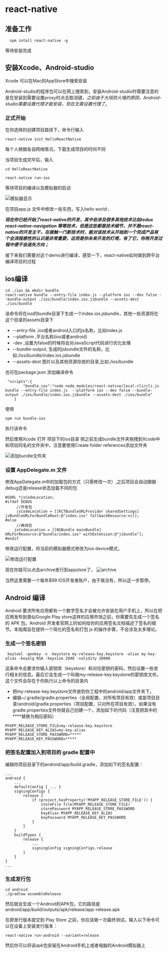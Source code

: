 # react-native

## 准备工作

```
  npm intall react-native -g
```
等待安装完成

## 安装Xcode、Android-studio  
  Xcode 可以在Mac的AppStore中搜索安装

  Android-studio的程序包可以在网上搜索到，安装Android-studio时需要注意的是在安装到需要设置proxy时点击取消键，*之前由于大陆防火墙的原因，Android-studio需要设置代理才能安装，现在无需设置代理了*。

### 正式开始

在你选择的创建项目路径下，命令行输入

```
react-native init HelloReactNative
```
每个人根据各自网络情况，下载生成项目的时间不同

当项目生成完毕后，输入

```
cd HelloReactNative

react-native run-ios
```
等待项目的编译以及模拟器的启动

![模拟器显示](https://reactnative.cn/docs/assets/GettingStartediOSSuccess.png "项目开始")

在项目app.js 文件中修改一些东西，写入hello  world ;

***现在你已经开始了react-native的开发，其中会涉及很多其他技术比如redux react-native-navigation 等等技术，但是这些都是技术细节，并不是react-native的开发主干，在接触一门新技术时，能对该技术从开始到一个完成产品有个全流程感性的认识是非常重要，这将是你未来开发的灯塔，有了它，你再开发过程中便不会迷失方向；***

接下来我们需要对这个demo进行编译，感受一下，react-native如何做到跨平台编译项目的过程

## ios编译


```
cd ./ios && mkdir bundle
react-native bundle --entry-file index.js --platform ios --dev false --bundle-output ./ios/bundle/index.ios.jsbundle --assets-dest ./ios/bundle
```
该命令将在ios的bundle目录下生成一个index.ios.jsbundle，其他一些资源将在这个目录的assets目录下

- --entry-file ,ios或者android入口的js名称，比如index.js
- --platform ,平台名称(ios或者android)
- -dev ,设置为false的时候将会对JavaScript代码进行优化处理
- --bundle-output, 生成的jsbundle文件的名称，比如./ios/bundle/index.ios.jsbundle
- --assets-dest 图片以及其他资源存放的目录,比如./ios/bundle

也可在package.json 添加编译命令

```
 "scripts":{
        "bundle-ios":"node node_modules/react-native/local-cli/cli.js bundle --entry-file index.js  --platform ios --dev false --bundle-output ./ios/bundle/index.ios.jsbundle --assets-dest ./ios/bundle"
    }
```
使用
```
npm run bundle-ios
```
执行该命令

然后使用Xcode 打开 项目下的ios目录  把之前生成bundle文件夹拖拽到Xcode中和项目同名的文件夹中，注意要使用Create folder references添加文件夹

![添加bundle文件夹](https://user-gold-cdn.xitu.io/2018/7/17/164a60070fd22334?imageView2/0/w/1280/h/960/format/webp/ignore-error/1)

### 设置 AppDelegate.m 文件
修改AppDelegate.m中的加载包的方式（只需修改一次）,之后项目会自动跟据debug还是release状态加载不同的包

```
NSURL *jsCodeLocation;
#ifdef DEBUG
     //开发包
     jsCodeLocation = [[RCTBundleURLProvider sharedSettings] jsBundleURLForBundleRoot:@"index.ios" fallbackResource:nil];
#else
     //离线包
    jsCodeLocation = [[NSBundle mainBundle] URLForResource:@"bundle/index.ios" withExtension:@"jsbundle"];
#endif
```

修改运行配置，将当前的模拟器模式修改为ios device模式，

![修改运行配置](http://www.hangge.com/blog_uploads/201503/2015030910075011157.png)

现在你就可以点击archive发行到appstore了，
![archive](https://user-gold-cdn.xitu.io/2018/7/17/164a603b4c7a6ffe?imageView2/0/w/1280/h/960/format/webp/ignore-error/1)

当然这里需要一个每年$99 IOS开发者账户，由于我没有，所以这一步暂停。


## Android 编译

Android 要求所有应用都有一个数字签名才会被允许安装在用户手机上，所以在把应用发布到类似Google Play store这样的应用市场之前，你需要先生成一个签名的 APK 包。Android 开发者官网上的如何给你的应用签名文档描述了签名的细节。本指南旨在提供一个简化的签名和打包 js 的操作步骤，不会涉及太多理论。

### 生成一个签名密钥

```
 keytool -genkey -v -keystore my-release-key.keystore -alias my-key-alias -keyalg RSA -keysize 2048 -validity 10000
```

这条命令会要求你输入密钥库（keystore）和对应密钥的密码，然后设置一些发行相关的信息。最后它会生成一个叫做my-release-key.keystore的密钥库文件。这个文件会存在于你执行以上命令的目录内


- 把my-release-key.keystore文件放到你工程中的android/app文件夹下。
- 编辑~/.gradle/gradle.properties（全局配置，对所有项目有效）或是项目目录/android/gradle.properties（项目配置，只对所在项目有效）。如果没有gradle.properties文件你就自己创建一个，添加如下的代码（注意把其中的****替换为相应密码）

```
MYAPP_RELEASE_STORE_FILE=my-release-key.keystore
MYAPP_RELEASE_KEY_ALIAS=my-key-alias
MYAPP_RELEASE_STORE_PASSWORD=*****
MYAPP_RELEASE_KEY_PASSWORD=*****
```

### 把签名配置加入到项目的 gradle 配置中

编辑你项目目录下的android/app/build.gradle，添加如下的签名配置：

```
...
android {
    ...
    defaultConfig { ... }
    signingConfigs {
        release {
            if (project.hasProperty('MYAPP_RELEASE_STORE_FILE')) {
                storeFile file(MYAPP_RELEASE_STORE_FILE)
                storePassword MYAPP_RELEASE_STORE_PASSWORD
                keyAlias MYAPP_RELEASE_KEY_ALIAS
                keyPassword MYAPP_RELEASE_KEY_PASSWORD
            }
        }
    }
    buildTypes {
        release {
            ...
            signingConfig signingConfigs.release
        }
    }
}
...

```
### 生成发行包 
```
cd android
./gradlew assembleRelease
```

然后就会生成一个Android的APK包，它的路径是android/app/build/outputs/apk/release/app-release.apk

在把发行版本提交到 Play Store 之前，你应该做一次最终测试。输入以下命令可以在设备上安装发行版本：

```
react-native run-android --variant=release
```

然后你可以将该apk包安装在Android手机上或者电脑的Android模拟器上

